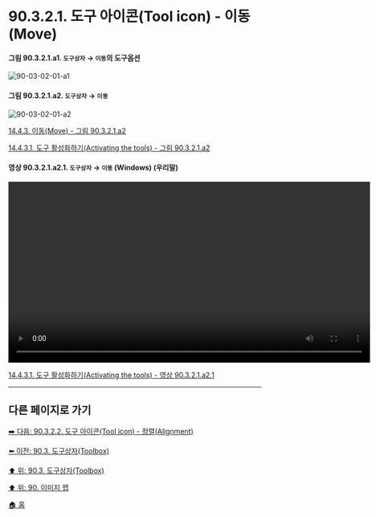 # 90.3.2.1. 도구 아이콘(Tool icon) - 이동(Move)

<a id="90-03-02-01-a1"></a>

#### 그림 90.3.2.1.a1. `도구상자` → `이동`의 도구옵션
![90-03-02-01-a1](https://github.com/wonder13662/gimp/assets/15767104/e078f711-5e32-4fbf-9ef9-a681a9f1bcb3)

<a id="90-03-02-01-a2"></a>

#### 그림 90.3.2.1.a2. `도구상자` → `이동`
![90-03-02-01-a2](https://github.com/wonder13662/gimp/assets/15767104/ad8fbe93-d22d-4767-988a-21b3a01fc174)

[14.4.3. 이동(Move) - 그림 90.3.2.1.a2](./14-04-03-00-move.md#90-03-02-01-a2)

[14.4.3.1. 도구 활성화하기(Activating the tools) - 그림 90.3.2.1.a2](./14-04-03-01-activating_the_tool.md#90-03-02-01-a2)

<a id="90-03-02-01-a2-01"></a>

#### 영상 90.3.2.1.a2.1. `도구상자` → `이동` (Windows) (우리말)
<video controls="controls" width="720" src="https://github.com/wonder13662/gimp/assets/15767104/3ef460c8-d78e-4bc4-ae6a-f6539fc19848"></video>

[14.4.3.1. 도구 활성화하기(Activating the tools) - 영상 90.3.2.1.a2.1](./14-04-03-01-activating_the_tool.md#90-03-02-01-a2-01)

***

## 다른 페이지로 가기

[➡️ 다음: 90.3.2.2. 도구 아이콘(Tool icon) - 정렬(Alignment)](./90-03-02-02-alignment.md)

[⬅️ 이전: 90.3. 도구상자(Toolbox)](./90-03-00-toolbox.md)

[⬆️ 위: 90.3. 도구상자(Toolbox)](./90-03-00-toolbox.md)

[⬆️ 위: 90. 이미지 맵](./90-00-image-map.md)

[🏠 홈](./00-home.md)
